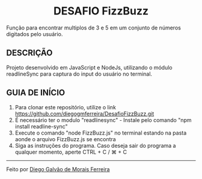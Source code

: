 <h1 align='center'>
DESAFIO FizzBuzz
</h1>
Função para encontrar multiplos de 3 e 5 em um conjunto de números digitados pelo usuário.

## DESCRIÇÃO
Projeto desenvolvido em JavaScript e NodeJs, utilizando o módulo readlineSync para captura do input do usuário no terminal.

## GUIA DE INÍCIO
1. Para clonar este repositório, utilize o link https://github.com/diegogmferreira/DesafioFizzBuzz.git
2. É necessário ter o modulo "readlinesync" - Instale pelo comando "npm install readline-sync"
3. Execute o comando "node FizzBuzz.js" no terminal estando na pasta aonde o arquivo FizzBuzz.js se encontra
4. Siga as instruções do programa. Caso deseja sair do programa a qualquer momento, aperte CTRL + C / ⌘ + C

- - -
Feito por [Diego Galvão de Morais Ferreira](http://linkedin.com/in/diegogmferreira)